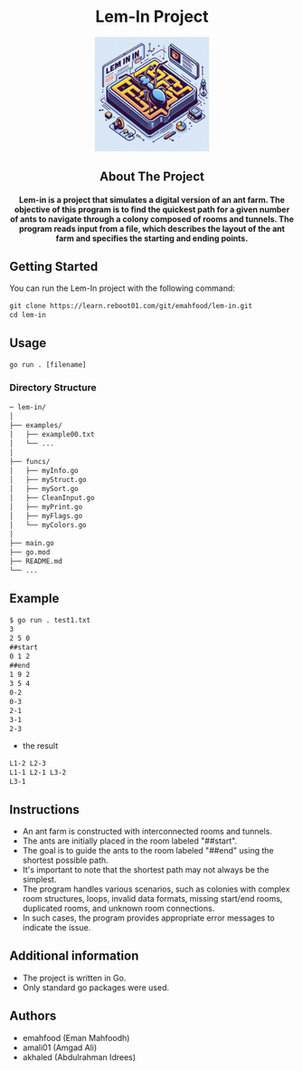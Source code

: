 <h1 align="center">Lem-In Project</h1>

<p align="center">
<img src="lm-in3.jpg" alt="Lem-In Logo" width="40%">
</p>


<h2 align="center">About The Project</h2>
<h4 align="center">Lem-in is a project that simulates a digital version of an ant farm. The objective of this program is to find the quickest path for a given number of ants to navigate through a colony composed of rooms and tunnels. The program reads input from a file, which describes the layout of the ant farm and specifies the starting and ending points.</h4>

## Getting Started
You can run the Lem-In project with the following command:
```console
git clone https://learn.reboot01.com/git/emahfood/lem-in.git
cd lem-in
```

## Usage
```
go run . [filename]
```
### Directory Structure
```console
─ lem-in/
│
├── examples/
│   ├── example00.txt
│   └── ...
│
├── funcs/
│   ├── myInfo.go
│   ├── myStruct.go
│   ├── mySort.go
│   ├── CleanInput.go  
│   ├── myPrint.go
│   ├── myFlags.go
│   └── myColors.go
│
├── main.go
├── go.mod
├── README.md
└── ...
```

## Example

```
$ go run . test1.txt
3
2 5 0
##start
0 1 2
##end
1 9 2
3 5 4
0-2
0-3
2-1
3-1
2-3
```
- the result
```
L1-2 L2-3
L1-1 L2-1 L3-2
L3-1
```


## Instructions
- An ant farm is constructed with interconnected rooms and tunnels.
-   The ants are initially placed in the room labeled "##start".
-  The goal is to guide the ants to the room labeled "##end" using the shortest possible path.
-  It's important to note that the shortest path may not always be the simplest.
-  The program handles various scenarios, such as colonies with complex room structures, loops, invalid data formats, missing start/end rooms, duplicated rooms, and unknown room connections.
-  In such cases, the program provides appropriate error messages to indicate the issue.


## Additional information
- The project is written in Go.
- Only standard go packages were used.

## Authors
- emahfood (Eman Mahfoodh)
- amali01 (Amgad Ali)
- akhaled (Abdulrahman Idrees)

